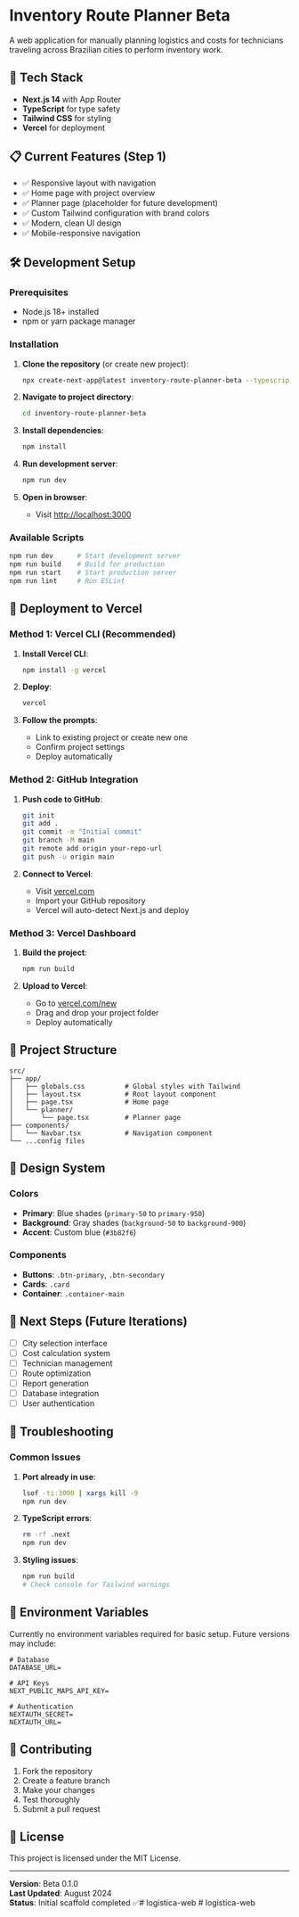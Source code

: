 # Inventory Route Planner Beta

A web application for manually planning logistics and costs for technicians traveling across Brazilian cities to perform inventory work.

## 🚀 Tech Stack

- **Next.js 14** with App Router
- **TypeScript** for type safety
- **Tailwind CSS** for styling
- **Vercel** for deployment

## 📋 Current Features (Step 1)

- ✅ Responsive layout with navigation
- ✅ Home page with project overview
- ✅ Planner page (placeholder for future development)
- ✅ Custom Tailwind configuration with brand colors
- ✅ Modern, clean UI design
- ✅ Mobile-responsive navigation

## 🛠 Development Setup

### Prerequisites

- Node.js 18+ installed
- npm or yarn package manager

### Installation

1. **Clone the repository** (or create new project):
   ```bash
   npx create-next-app@latest inventory-route-planner-beta --typescript --tailwind --eslint --app --src-dir --import-alias "@/*"
   ```

2. **Navigate to project directory**:
   ```bash
   cd inventory-route-planner-beta
   ```

3. **Install dependencies**:
   ```bash
   npm install
   ```

4. **Run development server**:
   ```bash
   npm run dev
   ```

5. **Open in browser**:
   - Visit [http://localhost:3000](http://localhost:3000)

### Available Scripts

```bash
npm run dev      # Start development server
npm run build    # Build for production
npm run start    # Start production server
npm run lint     # Run ESLint
```

## 🚀 Deployment to Vercel

### Method 1: Vercel CLI (Recommended)

1. **Install Vercel CLI**:
   ```bash
   npm install -g vercel
   ```

2. **Deploy**:
   ```bash
   vercel
   ```

3. **Follow the prompts**:
   - Link to existing project or create new one
   - Confirm project settings
   - Deploy automatically

### Method 2: GitHub Integration

1. **Push code to GitHub**:
   ```bash
   git init
   git add .
   git commit -m "Initial commit"
   git branch -M main
   git remote add origin your-repo-url
   git push -u origin main
   ```

2. **Connect to Vercel**:
   - Visit [vercel.com](https://vercel.com)
   - Import your GitHub repository
   - Vercel will auto-detect Next.js and deploy

### Method 3: Vercel Dashboard

1. **Build the project**:
   ```bash
   npm run build
   ```

2. **Upload to Vercel**:
   - Go to [vercel.com/new](https://vercel.com/new)
   - Drag and drop your project folder
   - Deploy automatically

## 📁 Project Structure

```
src/
├── app/
│   ├── globals.css          # Global styles with Tailwind
│   ├── layout.tsx           # Root layout component
│   ├── page.tsx             # Home page
│   └── planner/
│       └── page.tsx         # Planner page
├── components/
│   └── Navbar.tsx           # Navigation component
└── ...config files
```

## 🎨 Design System

### Colors
- **Primary**: Blue shades (`primary-50` to `primary-950`)
- **Background**: Gray shades (`background-50` to `background-900`)
- **Accent**: Custom blue (`#3b82f6`)

### Components
- **Buttons**: `.btn-primary`, `.btn-secondary`
- **Cards**: `.card`
- **Container**: `.container-main`

## 🔄 Next Steps (Future Iterations)

- [ ] City selection interface
- [ ] Cost calculation system
- [ ] Technician management
- [ ] Route optimization
- [ ] Report generation
- [ ] Database integration
- [ ] User authentication

## 🐛 Troubleshooting

### Common Issues

1. **Port already in use**:
   ```bash
   lsof -ti:3000 | xargs kill -9
   npm run dev
   ```

2. **TypeScript errors**:
   ```bash
   rm -rf .next
   npm run dev
   ```

3. **Styling issues**:
   ```bash
   npm run build
   # Check console for Tailwind warnings
   ```

## 📝 Environment Variables

Currently no environment variables required for basic setup. Future versions may include:

```env
# Database
DATABASE_URL=

# API Keys
NEXT_PUBLIC_MAPS_API_KEY=

# Authentication
NEXTAUTH_SECRET=
NEXTAUTH_URL=
```

## 🤝 Contributing

1. Fork the repository
2. Create a feature branch
3. Make your changes
4. Test thoroughly
5. Submit a pull request

## 📄 License

This project is licensed under the MIT License.

---

**Version**: Beta 0.1.0  
**Last Updated**: August 2024  
**Status**: Initial scaffold completed ✅#   l o g i s t i c a - w e b  
 #   l o g i s t i c a - w e b  
 